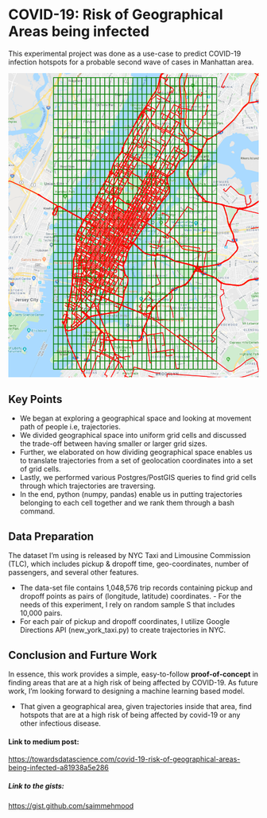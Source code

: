 # COVID-19: Risk of Geographical Areas being infected
This experimental project was done as a use-case to predict COVID-19 infection hotspots for a probable second wave of cases in Manhattan area.

![](images/grid_covering_traj_02.PNG)

## Key Points
 - We began at exploring a geographical space and looking at movement path of people i.e, trajectories.
 - We divided geographical space into uniform grid cells and discussed the trade-off between having smaller or larger grid sizes.
 - Further, we elaborated on how dividing geographical space enables us to translate trajectories from a set of geolocation coordinates into a set of grid cells.
 - Lastly, we performed various Postgres/PostGIS queries to find grid cells through which trajectories are traversing.
 - In the end, python (numpy, pandas) enable us in putting trajectories belonging to each cell together and we rank them through a bash command.
 
## Data Preparation
The dataset I’m using is released by NYC Taxi and Limousine Commission (TLC), which includes pickup & dropoff time, geo-coordinates, number of passengers, and several other features. 
- The data-set file contains 1,048,576 trip records containing pickup and dropoff points as pairs of (longitude, latitude) coordinates.  - For the needs of this experiment, I rely on random sample S that includes 10,000 pairs. 
- For each pair of pickup and dropoff coordinates, I utilize Google Directions API (new_york_taxi.py) to create trajectories in NYC.

## Conclusion and Furture Work
In essence, this work provides a simple, easy-to-follow **proof-of-concept** in finding areas that are at a high risk of being affected by COVID-19. As future work, I’m looking forward to designing a machine learning based model.
- That given a geographical area, given trajectories inside that area, find hotspots that are at a high risk of being affected by covid-19 or any other infectious disease.

#### Link to medium post:
https://towardsdatascience.com/covid-19-risk-of-geographical-areas-being-infected-a81938a5e286

##### Link to the gists: 
https://gist.github.com/saimmehmood


